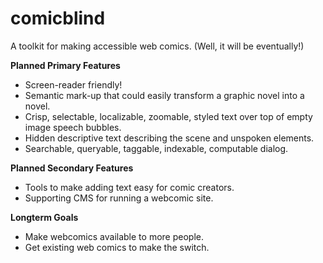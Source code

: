 comicblind
==========

A toolkit for making accessible web comics. (Well, it will be eventually!)

**Planned Primary Features**

* Screen-reader friendly!
* Semantic mark-up that could easily transform a graphic novel into a novel.
* Crisp, selectable, localizable, zoomable, styled text over top of empty image speech bubbles.
* Hidden descriptive text describing the scene and unspoken elements.
* Searchable, queryable, taggable, indexable, computable dialog.

**Planned Secondary Features**

* Tools to make adding text easy for comic creators.
* Supporting CMS for running a webcomic site.

**Longterm Goals**

* Make webcomics available to more people.
* Get existing web comics to make the switch.
